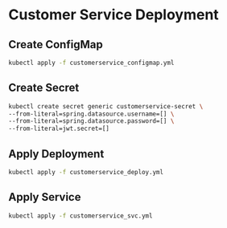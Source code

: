 # Customer Service Deployment

## Create ConfigMap

```bash
kubectl apply -f customerservice_configmap.yml
```

## Create Secret

```bash
kubectl create secret generic customerservice-secret \
--from-literal=spring.datasource.username=[] \
--from-literal=spring.datasource.password=[] \
--from-literal=jwt.secret=[]
```

## Apply Deployment

```bash
kubectl apply -f customerservice_deploy.yml
```

## Apply Service

```bash
kubectl apply -f customerservice_svc.yml
```